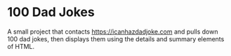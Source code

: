 # 100 Dad Jokes
A small project that contacts https://icanhazdadjoke.com and pulls down 100 dad jokes, then displays them using the details and summary elements of HTML.
